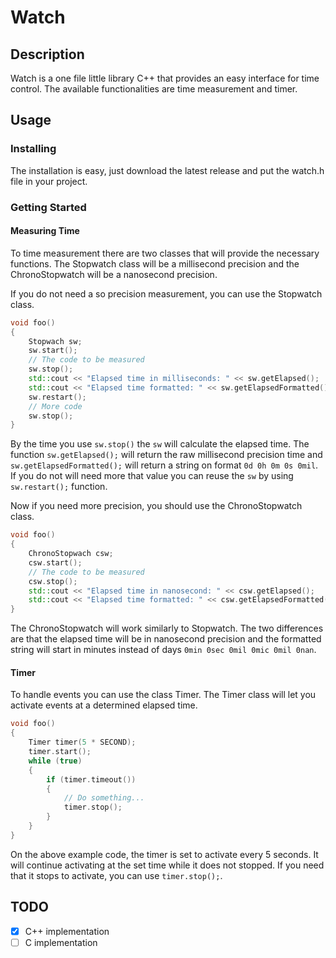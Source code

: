 # Watch

## Description
Watch is a one file little library C++ that provides an easy interface for time control. The available functionalities are time measurement and timer.

## Usage

### Installing
The installation is easy, just download the latest release and put the watch.h file in your project.

### Getting Started
#### Measuring Time
To time measurement there are two classes that will provide the necessary functions. The Stopwatch class will be a millisecond precision and the ChronoStopwatch will be a nanosecond precision.

If you do not need a so precision measurement, you can use the Stopwatch class.
```cpp
void foo()
{
    Stopwach sw;
    sw.start();
    // The code to be measured
    sw.stop();
    std::cout << "Elapsed time in milliseconds: " << sw.getElapsed();
    std::cout << "Elapsed time formatted: " << sw.getElapsedFormatted();
    sw.restart();
    // More code
    sw.stop();
}
```
By the time you use ```sw.stop()``` the ```sw``` will calculate the elapsed time. The function ```sw.getElapsed();``` will return the raw millisecond precision time and ```sw.getElapsedFormatted();``` will return a string on format ```0d 0h 0m 0s 0mil```. If you do not will need more that value you can reuse the ```sw``` by using ```sw.restart();``` function.

Now if you need more precision, you should use the ChronoStopwatch class.
```cpp
void foo()
{
    ChronoStopwach csw;
    csw.start();
    // The code to be measured
    csw.stop();
    std::cout << "Elapsed time in nanosecond: " << csw.getElapsed();
    std::cout << "Elapsed time formatted: " << csw.getElapsedFormatted();
}
```
The ChronoStopwatch will work similarly to Stopwatch. The two differences are that the elapsed time will be in nanosecond precision and the formatted string will start in minutes instead of days ```0min 0sec 0mil 0mic 0mil 0nan```.

#### Timer
To handle events you can use the class Timer. The Timer class will let you activate events at a determined elapsed time.
```cpp
void foo()
{
    Timer timer(5 * SECOND);
    timer.start();
    while (true)
    {
        if (timer.timeout())
        {
            // Do something...
            timer.stop();
        }
    }
}
```
On the above example code, the timer is set to activate every 5 seconds. It will continue activating at the set time while it does not stopped. If you need that it stops to activate, you can use ```timer.stop();```.

## TODO
- [x] C++ implementation
- [ ] C implementation
